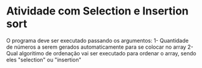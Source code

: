 # Atividade com Selection e Insertion sort
O programa deve ser executado passando os argumentos:
1- Quantidade de números a serem gerados automaticamente para se colocar no array
2- Qual algoritimo de ordenação vai ser executado para ordenar o array, sendo eles "selection" ou "insertion"
